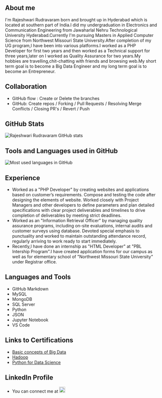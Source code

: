 ## About me

I'm Rajeshwari Rudravaram born and brought up in Hyderabad which is located at southern part of India.I did my undergraduation in Electronics and Communication Engineering from Jawaharlal Nehru Technological University Hyderabad.Currently I'm pursuing Masters in Applied Computer Science from Northwest Missouri State University.After completion of my UG program,I have been into various platforms.I worked as a PHP Developer for first two years and then worked as a Technical support for three years,later on I worked as Quality Assurance for two years.My hobbies are travelling,chit-chatting with friends and browsing web.My short term goal is to become a Big Data Engineer and my long term goal is to become an Entrepreneur.

## Collaboration
- GitHub flow : Create or Delete the branches
- GitHub: Create repos / Forking / Pull Requests / Resolving Merge Conflicts / Closing PR's / Revert / Push

## GitHub Stats

![Rajeshwari Rudravaram GitHub stats](https://github-readme-stats.vercel.app/api?username=rajeshwari-rudra&show_icons=true&theme=blue-green)


## Tools and Languages used in GitHub
![Most used languages in GitHub](https://github-readme-stats.vercel.app/api/top-langs/?username=rajeshwari-rudra&langs_count=6)


## Experience
- Worked as a "PHP Developer" by creating websites and applications based on customer’s requirements. Compose and testing the code after designing the elements of website. Worked closely with Project Managers and other developers to define parameters and plan detailed specifications with clear project deliverables and timelines to drive completion of deliverables by meeting strict deadlines.
- Worked as an "Information Retrieval Officer" by managing quality assurance programs, including on-site evaluations, internal audits and customer surveys using database. Devoted special emphasis to punctuality and worked to maintain outstanding attendance record, regularly arriving to work ready to start immediately.
- Recently,I have done an internship as "HTML Developer" at "PBL Intership Program".I have created application forms for our campus as well as for elementary school of "Northwest Missouri State University" under Registrar office.


## Languages and Tools
- GitHub Markdown
- MySQL
- MongoDB
- SQL Server
- Python
- JSON
- Jupyter Notebook
- VS Code

## Links to Certifications
- [Basic concepts of Big Data](https://www.youracclaim.com/badges/f7b6eda3-12c4-4785-985a-f6967ede6819/public_url)
- [Hadoop](https://www.youracclaim.com/badges/5b1a65df-c3f2-4eee-ba99-840fe5e5d03b/public_url)
- [Python for Data Science](https://www.youracclaim.com/earner/earned/badge/1be82231-d974-4eb6-8e41-90a0ef9904d2)


## LinkedIn Profile 
- You can connect me at <a attid="8742" href="https://www.linkedin.com/in/rajeshwari-r-52b53095/" width="20" height="20"><img src="https://www.linkedin-makeover.com/wp-content/uploads/2014/08/linkedin.png" alt="linkedin" width="20" height="20" class="alignleft size-full wp-image-8742"></a>
